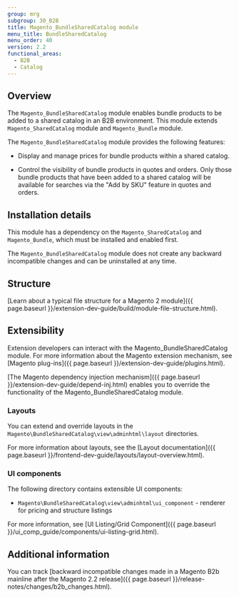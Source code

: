 ```yaml
---
group: mrg
subgroup: 30_B2B
title: Magento_BundleSharedCatalog module
menu_title: BundleSharedCatalog
menu_order: 40
version: 2.2
functional_areas:
  - B2B
  - Catalog
---
```

## Overview

The `Magento_BundleSharedCatalog` module enables bundle products to be added to a shared catalog in an B2B environment. This module extends `Magento_SharedCatalog` module and `Magento_Bundle` module.

The `Magento_BundleSharedCatalog` module provides the following features:

* Display and manage prices for bundle products within a shared catalog.

* Control the visibility of bundle products in quotes and orders. Only those bundle products that have been added to a shared catalog will be available for searches via the "Add by SKU" feature in quotes and orders.

## Installation details

This module has a dependency on the `Magento_SharedCatalog` and `Magento_Bundle`, which must be installed and enabled first.

The `Magento_BundleSharedCatalog` module does not create any backward incompatible changes and can be uninstalled at any time.

## Structure

[Learn about a typical file structure for a Magento 2 module]({{ page.baseurl }}/extension-dev-guide/build/module-file-structure.html).

## Extensibility

Extension developers can interact with the Magento_BundleSharedCatalog module. For more information about the Magento extension mechanism, see [Magento plug-ins]({{ page.baseurl }}/extension-dev-guide/plugins.html).

[The Magento dependency injection mechanism]({{ page.baseurl }}/extension-dev-guide/depend-inj.html) enables you to override the functionality of the Magento_BundleSharedCatalog module.

### Layouts

You can extend and override layouts in the `Magento\BundleSharedCatalog\view\adminhtml\layout` directories.

For more information about layouts, see the [Layout documentation]({{ page.baseurl }}/frontend-dev-guide/layouts/layout-overview.html).

### UI components

The following directory contains extensible UI components:

* `Magento\BundleSharedCatalog\view\adminhtml\ui_component` - renderer for pricing and structure listings

For more information, see [UI Listing/Grid Component]({{ page.baseurl }}/ui_comp_guide/components/ui-listing-grid.html).

## Additional information

You can track [backward incompatible changes made in a Magento B2b mainline after the Magento 2.2 release]({{ page.baseurl }}/release-notes/changes/b2b_changes.html).
